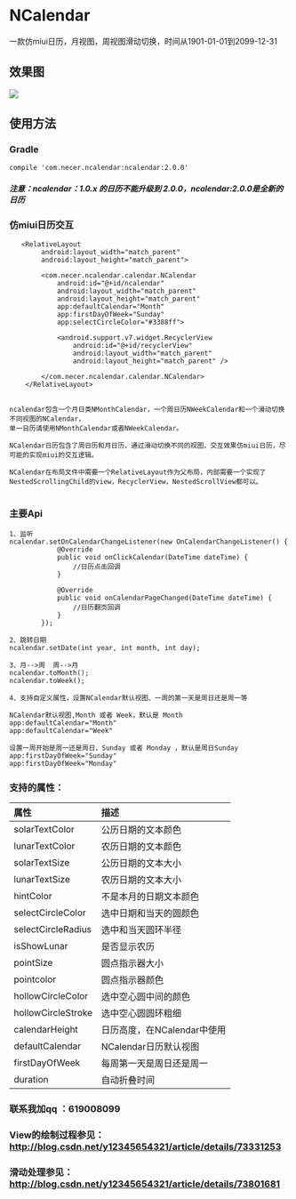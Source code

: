 # NCalendar
一款仿miui日历，月视图，周视图滑动切换，时间从1901-01-01到2099-12-31


## 效果图

![](https://github.com/yannecer/NCalendar/blob/master/app/nclendar2.gif)

## 使用方法


### Gradle
```
compile 'com.necer.ncalendar:ncalendar:2.0.0'
```
##### 注意：ncalendar：1.0.x 的日历不能升级到 2.0.0，ncalendar:2.0.0是全新的日历

### 仿miui日历交互

```
   <RelativeLayout
        android:layout_width="match_parent"
        android:layout_height="match_parent">

        <com.necer.ncalendar.calendar.NCalendar
            android:id="@+id/ncalendar"
            android:layout_width="match_parent"
            android:layout_height="match_parent"
            app:defaultCalendar="Month"
            app:firstDayOfWeek="Sunday"
            app:selectCircleColor="#3388ff">

            <android.support.v7.widget.RecyclerView
                android:id="@+id/recyclerView"
                android:layout_width="match_parent"
                android:layout_height="match_parent" />

        </com.necer.ncalendar.calendar.NCalendar>
    </RelativeLayout>


ncalendar包含一个月日类NMonthCalendar，一个周日历NWeekCalendar和一个滑动切换不同视图的NCalendar，
单一日历请使用NMonthCalendar或者NWeekCalendar。

NCalendar日历包含了周日历和月日历，通过滑动切换不同的视图，交互效果仿miui日历，尽可能的实现miui的交互逻辑。

NCalendar在布局文件中需要一个RelativeLayout作为父布局，内部需要一个实现了NestedScrollingChild的view，RecyclerView，NestedScrollView都可以。
 
```
### 主要Api

```
1、监听
ncalendar.setOnCalendarChangeListener(new OnCalendarChangeListener() {
            @Override
            public void onClickCalendar(DateTime dateTime) {
                //日历点击回调
            }

            @Override
            public void onCalendarPageChanged(DateTime dateTime) {
                //日历翻页回调
            }
        });

2、跳转日期
ncalendar.setDate(int year, int month, int day); 

3、月-->周  周-->月
ncalendar.toMonth();
ncalendar.toWeek();

4、支持自定义属性，设置NCalendar默认视图、一周的第一天是周日还是周一等

NCalendar默认视图,Month 或者 Week，默认是 Month
app:defaultCalendar="Month"
app:defaultCalendar="Week"

设置一周开始是周一还是周日，Sunday 或者 Monday ，默认是周日Sunday
app:firstDayOfWeek="Sunday"
app:firstDayOfWeek="Monday" 

```
### 支持的属性：

| 属性| 描述|
|:---|:---|
| solarTextColor| 公历日期的文本颜色 |
| lunarTextColor| 农历日期的文本颜色 |
| solarTextSize| 公历日期的文本大小 |
| lunarTextSize| 农历日期的文本大小 |
| hintColor|不是本月的日期文本颜色 |
| selectCircleColor| 选中日期和当天的圆颜色 |
| selectCircleRadius| 选中和当天圆环半径 |
| isShowLunar| 是否显示农历 |
| pointSize| 圆点指示器大小 |
| pointcolor| 圆点指示器颜色 |
| hollowCircleColor| 选中空心圆中间的颜色|
| hollowCircleStroke| 选中空心圆圆环粗细 |
| calendarHeight|日历高度，在NCalendar中使用 |
| defaultCalendar|NCalendar日历默认视图|
| firstDayOfWeek|每周第一天是周日还是周一|
| duration|自动折叠时间|


### 联系我加qq ：619008099

### View的绘制过程参见：http://blog.csdn.net/y12345654321/article/details/73331253 
### 滑动处理参见：http://blog.csdn.net/y12345654321/article/details/73801681


